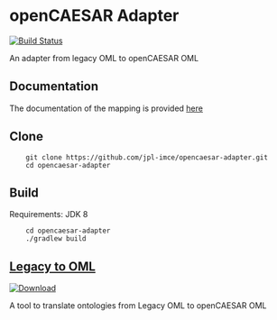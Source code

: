 # openCAESAR Adapter

[![Build Status](https://travis-ci.org/JPL-IMCE/opencaesar-adapter.svg?branch=master)](https://travis-ci.org/JPL-IMCE/opencaesar-adapter)

An adapter from legacy OML to openCAESAR OML

## Documentation

The documentation of the mapping is provided [here](docs/Legacy-to-New-OML-Mapping.md)

## Clone
```
    git clone https://github.com/jpl-imce/opencaesar-adapter.git
    cd opencaesar-adapter
```
      
## Build
Requirements: JDK 8 
```
    cd opencaesar-adapter
    ./gradlew build
```

## [Legacy to OML](legacy2oml)

[ ![Download](https://api.bintray.com/packages/jpl-imce/opencaesar-adapter/legacy2oml/images/download.svg) ](https://bintray.com/jpl-imce/opencaesar-adapter/legacy2oml/_latestVersion)

A tool to translate ontologies from Legacy OML to openCAESAR OML
